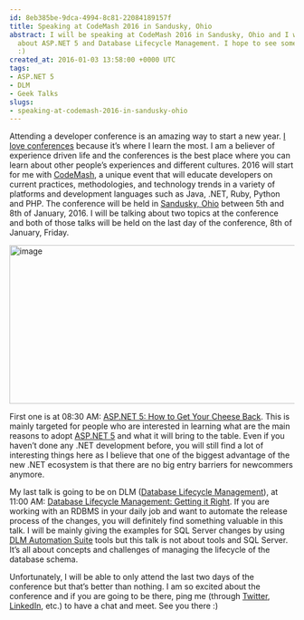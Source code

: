 ```yaml
---
id: 8eb385be-9dca-4994-8c81-22084189157f
title: Speaking at CodeMash 2016 in Sandusky, Ohio
abstract: I will be speaking at CodeMash 2016 in Sandusky, Ohio and I will be talking
  about ASP.NET 5 and Database Lifecycle Management. I hope to see some of you there
  :)
created_at: 2016-01-03 13:58:00 +0000 UTC
tags:
- ASP.NET 5
- DLM
- Geek Talks
slugs:
- speaking-at-codemash-2016-in-sandusky-ohio
---
```


<p>Attending a developer conference is an amazing way to start a new year. <a href="http://www.tugberkugurlu.com/tags/geek-talks">I love conferences</a> because it’s where I learn the most. I am a believer of experience driven life and the conferences is the best place where you can learn about other people’s experiences and different cultures. 2016 will start for me with <a href="https://www.codemash.org/">CodeMash</a>, a unique event that will educate developers on current practices, methodologies, and technology trends in a variety of platforms and development languages such as Java, .NET, Ruby, Python and PHP. The conference will be held in <a href="https://en.wikipedia.org/wiki/Sandusky,_Ohio">Sandusky, Ohio</a> between 5th and 8th of January, 2016. I will be talking about two topics at the conference and both of those talks will be held on the last day of the conference, 8th of January, Friday.</p> <p><a href="https://tugberkugurlu.blob.core.windows.net/bloggyimages/a7f1ad25-5e44-468f-8995-cc16a26fd7b7.png"><img title="image" style="border-top: 0px; border-right: 0px; background-image: none; border-bottom: 0px; padding-top: 0px; padding-left: 0px; border-left: 0px; display: inline; padding-right: 0px" border="0" alt="image" src="https://tugberkugurlu.blob.core.windows.net/bloggyimages/38db18e4-ce65-42b1-bbba-860d48f5e404.png" width="644" height="280"></a></p> <p>First one is at 08:30 AM: <a href="https://www.codemash.org/session/asp-net-5-how-to-get-your-cheese-back/">ASP.NET 5: How to Get Your Cheese Back</a>. This is mainly targeted for people who are interested in learning what are the main reasons to adopt <a href="http://www.tugberkugurlu.com/tags/asp-net-5">ASP.NET 5</a> and what it will bring to the table. Even if you haven’t done any .NET development before, you will still find a lot of interesting things here as I believe that one of the biggest advantage of the new .NET ecosystem is that there are no big entry barriers for newcommers anymore.</p> <p>My last talk is going to be on DLM (<a href="https://www.red-gate.com/products/dlm/">Database Lifecycle Management</a>), at 11:00 AM: <a href="https://www.codemash.org/session/database-lifecycle-management-getting-it-right/">Database Lifecycle Management: Getting it Right</a>. If you are working with an RDBMS in your daily job and want to automate the release process of the changes, you will definitely find something valuable in this talk. I will be mainly giving the examples for SQL Server changes by using <a href="https://www.red-gate.com/products/dlm/dlm-automation-suite/">DLM Automation Suite</a> tools but this talk is not about tools and SQL Server. It’s all about concepts and challenges of managing the lifecycle of the database schema.</p> <p>Unfortunately, I will be able to only attend the last two days of the conference but that’s better than nothing. I am so excited about the conference and if you are going to be there, ping me (through <a href="https://twitter.com/tourismgeek">Twitter</a>, <a href="https://www.linkedin.com/in/tugberk">LinkedIn</a>, etc.) to have a chat and meet. See you there :)</p>  